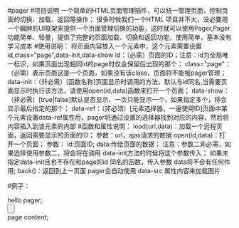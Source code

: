 #pager
#项目说明
    一个简单的HTML页面管理插件，可以统一管理页面，控制页面的切换、加载、返回等操作；
    很多时候我们一个HTML 项目并不大，没必要用一个臃肿的UI框架来提供一个页面管理切换的功能，这时就可以使用Pager,Pager功能简单、轻量，提供了完整的页面加载、切换和返回功能，使用简单，基本没有学习成本
#使用说明： 
    将页面内容放入一个元素中，这个元素需要设置 id,class="page",data-init,data-show
    id：（必需）页面的ID；注意：id为全局唯一标识，如果页面出现相同id的page时仅会保留后出现的那个；
    class="page"：（必需）表示页面这是一个页面，如果没有该class，页面将不能被pager管理；
    data-init：（非必需）[函数名称]页面显示时调用的方法，默认与id同名,当需要页面显示时执行该方法，请使用open(id,data)函数来打开一个页面；
    data-show：（非必需）[true|false]默认是否显示，一次只能显示一个，如果指定多个，将会显示最后指定的那个；
    data-ref：（非必须）[元素选择器，一遍使用ID]页面中某个元素设置data-ref属性后，pager将通过设置的选择器找到对应的内容，然后将内容插入到该元素的内部
#函数和属性说明：
    load(url,data)：加载一个远程页面，返回需要显示的页面的ID；
        参数：url，ajax请求的数据
    open(id,data)：打开一个页面；
        参数：
            id:页面ID;
            data:传给页面的数据；
        注意：参数二非必需，如果选择使用参数二，将会将在调用 data-init方法的时候将这个参数传入；
	    如果未指定data-init且也不存在和page的id 同名的函数，传入参数 data将不会有任何作用;
    back()：返回到上一页面
    pager会自动使用 data-src 属性内容来加载图片


#例子：
    <script>
        var pager = new Pager({pageClass : "page"});
    </script>
    <div id="main" class="page">
        <div>hello pager;</div>
        <input type="button" onclick="pager.open('content')">
    </div>
    <div id="content" class="page">
        <div>page content;</div>
    </div>